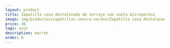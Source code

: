 ```yaml
---
layout: product
title: Zapatilla casa destalonada de serraje con suela microporosa 
image: img/productos/zapatillas-senora-verano/Zapatilla casa destalonada de serraje con suela microporosa =36 =azul =marrón.webp
price: 36 
tags: azul 
description: marrón
order: 0
---
```

